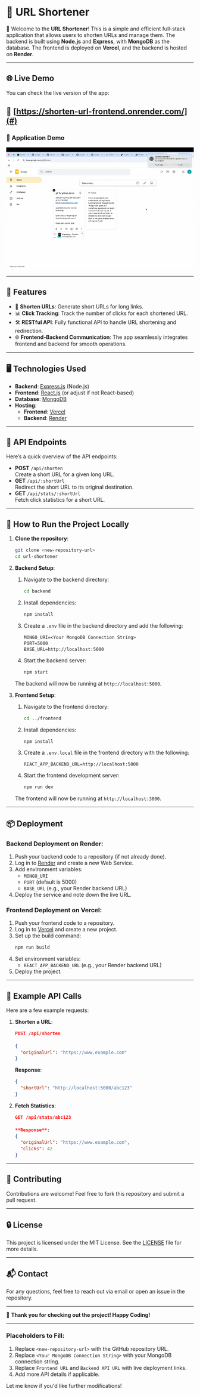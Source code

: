 # 🚀 URL Shortener

🎉 Welcome to the **URL Shortener**! This is a simple and efficient full-stack application that allows users to shorten URLs and manage them. The backend is built using **Node.js** and **Express**, with **MongoDB** as the database. The frontend is deployed on **Vercel**, and the backend is hosted on **Render**.

---

## 🌐 Live Demo

You can check the live version of the app:

🔗 [https://shorten-url-frontend.onrender.com/](#)
---

### 🎥 Application Demo

![Application Demo](media/demo1.gif)

---

## 🌟 Features

- 🔗 **Shorten URLs**: Generate short URLs for long links.
- 📊 **Click Tracking**: Track the number of clicks for each shortened URL.
- 🛠 **RESTful API**: Fully functional API to handle URL shortening and redirection.
- 🌐 **Frontend-Backend Communication**: The app seamlessly integrates frontend and backend for smooth operations.

---

## 🖥️ Technologies Used

- **Backend**: [Express.js](https://expressjs.com/) (Node.js)
- **Frontend**: [React.js](https://reactjs.org/) (or adjust if not React-based)
- **Database**: [MongoDB](https://www.mongodb.com/)
- **Hosting**:
  - **Frontend**: [Vercel](https://vercel.com/)
  - **Backend**: [Render](https://render.com/)

---

## 🚀 API Endpoints

Here’s a quick overview of the API endpoints:

- **POST** `/api/shorten`  
  Create a short URL for a given long URL.
- **GET** `/api/:shortUrl`  
  Redirect the short URL to its original destination.
- **GET** `/api/stats/:shortUrl`  
  Fetch click statistics for a short URL.

---

## 🔧 How to Run the Project Locally

1. **Clone the repository**:
   ```bash
   git clone <new-repository-url>
   cd url-shortener
   ```

2. **Backend Setup**:
   1. Navigate to the backend directory:
      ```bash
      cd backend
      ```

   2. Install dependencies:
      ```bash
      npm install
      ```

   3. Create a `.env` file in the backend directory and add the following:
      ```plaintext
      MONGO_URI=<Your MongoDB Connection String>
      PORT=5000
      BASE_URL=http://localhost:5000
      ```

   4. Start the backend server:
      ```bash
      npm start
      ```

   The backend will now be running at `http://localhost:5000`.

3. **Frontend Setup**:
   1. Navigate to the frontend directory:
      ```bash
      cd ../frontend
      ```

   2. Install dependencies:
      ```bash
      npm install
      ```

   3. Create a `.env.local` file in the frontend directory with the following:
      ```plaintext
      REACT_APP_BACKEND_URL=http://localhost:5000
      ```

   4. Start the frontend development server:
      ```bash
      npm run dev
      ```

   The frontend will now be running at `http://localhost:3000`.

---

## 📦 Deployment

### Backend Deployment on Render:
1. Push your backend code to a repository (if not already done).
2. Log in to [Render](https://render.com/) and create a new Web Service.
3. Add environment variables:
   - `MONGO_URI`
   - `PORT` (default is 5000)
   - `BASE_URL` (e.g., your Render backend URL)
4. Deploy the service and note down the live URL.

### Frontend Deployment on Vercel:
1. Push your frontend code to a repository.
2. Log in to [Vercel](https://vercel.com/) and create a new project.
3. Set up the build command:
   ```bash
   npm run build
   ```
4. Set environment variables:
   - `REACT_APP_BACKEND_URL` (e.g., your Render backend URL)
5. Deploy the project.

---

## 📝 Example API Calls

Here are a few example requests:

1. **Shorten a URL**:
   ```json
   POST /api/shorten

   {
     "originalUrl": "https://www.example.com"
   }
   ```

   **Response**:
   ```json
   {
     "shortUrl": "http://localhost:5000/abc123"
   }
   ```

2. **Fetch Statistics**:
   ```json
   GET /api/stats/abc123

   **Response**:
   {
     "originalUrl": "https://www.example.com",
     "clicks": 42
   }
   ```

---

## 🤝 Contributing

Contributions are welcome! Feel free to fork this repository and submit a pull request.

---

## 🔒 License

This project is licensed under the MIT License. See the [LICENSE](LICENSE) file for more details.

---

## 📬 Contact

For any questions, feel free to reach out via email or open an issue in the repository.

---

🎉 **Thank you for checking out the project! Happy Coding!**

---

### Placeholders to Fill:
1. Replace `<new-repository-url>` with the GitHub repository URL.
2. Replace `<Your MongoDB Connection String>` with your MongoDB connection string.
3. Replace `Frontend URL` and `Backend API URL` with live deployment links.
4. Add more API details if applicable.

Let me know if you'd like further modifications!
